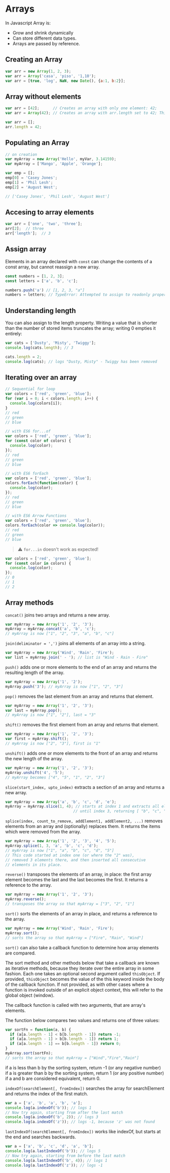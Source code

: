# Arrays

In Javascript Array is:

- Grow and shrink dynamically
- Can store different data types.
- Arrays are passed by reference.

## Creating an Array

```Javascript
var arr = new Array(1, 2, 3);
var arr = Array('casa', 'piso', '1,10');
var arr = [true, 'log', NaN, new Date(), {a:1, b:2}];
```

## Array without elements

```Javascript
var arr = [42];      // Creates an array with only one element: 42;
var arr = Array(42); // Creates an array with arr.length set to 42; This is equivalent to:

var arr = [];
arr.length = 42;
```

## Populating an Array

```Javascript
// on creation
var myArray = new Array('Hello', myVar, 3.14159);
var myArray = ['Mango', 'Apple', 'Orange'];
```

```Javascript
var emp = [];
emp[0] = 'Casey Jones';
emp[1] = 'Phil Lesh';
emp[2] = 'August West';

// ['Casey Jones', 'Phil Lesh', 'August West']
```

## Accesing to array elements

```Javascript
var arr = ['one', 'two', 'three'];
arr[2];  // three
arr['length'];  // 3
```

## Assign array

Elements in an array declared with `const` can change the contents of a const array, but cannot reassign a new array.

```javascript
const numbers = [1, 2, 3];
const letters = ['a', 'b', 'c'];

numbers.push('a') // [1, 2, 3, "a"]
numbers = letters; // TypeError: Attempted to assign to readonly property.
```

## Understanding length

You can also assign to the length property. Writing a value that is shorter than the number of stored items truncates the array; writing 0 empties it entirely:

```Javascript
var cats = ['Dusty', 'Misty', 'Twiggy'];
console.log(cats.length); // 3

cats.length = 2;
console.log(cats); // logs "Dusty, Misty" - Twiggy has been removed
```

## Iterating over an array

```Javascript
// Sequential for loop
var colors = ['red', 'green', 'blue'];
for (var i = 0; i < colors.length; i++) {
  console.log(colors[i]);
}
// red
// green
// blue
```

```Javascript
// with ES6 for...of
var colors = ['red', 'green', 'blue'];
for (const color of colors) {
  console.log(color);
});
// red
// green
// blue
```

```Javascript
// with ES6 forEach
var colors = ['red', 'green', 'blue'];
colors.forEach(function(color) {
  console.log(color);
});
// red
// green
// blue
```

```Javascript
// with ES6 Arrow Functions
var colors = ['red', 'green', 'blue'];
colors.forEach(color => console.log(color)); 
// red
// green
// blue
```

> ⚠️ `for...in` doesn't work as expected!

```javascript
var colors = ['red', 'green', 'blue'];
for (const color in colors) {
  console.log(color);
});
// 0
// 1
// 2
```

## Array methods

`concat()` joins two arrays and returns a new array.

  ```Javascript
  var myArray = new Array('1', '2', '3');
  myArray = myArray.concat('a', 'b', 'c'); 
  // myArray is now ["1", "2", "3", "a", "b", "c"]
  ```

`join(deliminator = ',')` joins all elements of an array into a string.

  ```Javascript
  var myArray = new Array('Wind', 'Rain', 'Fire');
  var list = myArray.join(' - '); // list is "Wind - Rain - Fire"
  ```

`push()` adds one or more elements to the end of an array and returns the resulting length of the array.

  ```Javascript
  var myArray = new Array('1', '2');
  myArray.push('3'); // myArray is now ["1", "2", "3"]
  ```

`pop()` removes the last element from an array and returns that element.

  ```Javascript
  var myArray = new Array('1', '2', '3');
  var last = myArray.pop();
  // myArray is now ["1", "2"], last = "3"
  ```

`shift()` removes the first element from an array and returns that element.

  ```Javascript
  var myArray = new Array('1', '2', '3');
  var first = myArray.shift();
  // myArray is now ["2", "3"], first is "1"
  ```

`unshift()` adds one or more elements to the front of an array and returns the new length of the array.

  ```Javascript
  var myArray = new Array('1', '2', '3');
  myArray.unshift('4', '5'); 
  // myArray becomes ["4", "5", "1", "2", "3"]
  ```

`slice(start_index, upto_index)` extracts a section of an array and returns a new array.

  ```Javascript
  var myArray = new Array('a', 'b', 'c', 'd', 'e');
  myArray = myArray.slice(1, 4); // starts at index 1 and extracts all elements
                                // until index 3, returning [ "b", "c", "d"]
  ```

`splice(index, count_to_remove, addElement1, addElement2, ...)` removes elements from an array and (optionally) replaces them. It returns the items which were removed from the array.

  ```Javascript
  var myArray = new Array('1', '2', '3', '4', '5');
  myArray.splice(1, 3, 'a', 'b', 'c', 'd');
  // myArray is now ["1", "a", "b", "c", "d", "5"]
  // This code started at index one (or where the "2" was),
  // removed 3 elements there, and then inserted all consecutive
  // elements in its place.
  ```

`reverse()` transposes the elements of an array, in place: the first array element becomes the last and the last becomes the first. It returns a reference to the array.

  ```Javascript
  var myArray = new Array('1', '2', '3');
  myArray.reverse();
  // transposes the array so that myArray = ["3", "2", "1"]
  ```

`sort()` sorts the elements of an array in place, and returns a reference to the array.

  ```Javascript
  var myArray = new Array('Wind', 'Rain', 'Fire');
  myArray.sort();
  // sorts the array so that myArray = ["Fire", "Rain", "Wind"]
  ```

  `sort()` can also take a callback function to determine how array elements are compared.

  The sort method and other methods below that take a callback are known as iterative methods, because they iterate over the entire array in some fashion. Each one takes an optional second argument called `thisObject`. If provided, `thisObject` becomes the value of the this keyword inside the body of the callback function. If not provided, as with other cases where a function is invoked outside of an explicit object context, this will refer to the global object (window).

  The callback function is called with two arguments, that are array's elements.

  The function below compares two values and returns one of three values:

  ```Javascript
  var sortFn = function(a, b) {
    if (a[a.length - 1] < b[b.length - 1]) return -1;
    if (a[a.length - 1] > b[b.length - 1]) return 1;
    if (a[a.length - 1] == b[b.length - 1]) return 0;
  }
  myArray.sort(sortFn);
  // sorts the array so that myArray = ["Wind","Fire","Rain"]
  ```

  if a is less than b by the sorting system, return -1 (or any negative number)
  if a is greater than b by the sorting system, return 1 (or any positive number)
  if a and b are considered equivalent, return 0.

`indexOf(searchElement[, fromIndex])` searches the array for searchElement and returns the index of the first match.

  ```Javascript
  var a = ['a', 'b', 'a', 'b', 'a'];
  console.log(a.indexOf('b')); // logs 1
  // Now try again, starting from after the last match
  console.log(a.indexOf('b', 2)); // logs 3
  console.log(a.indexOf('z')); // logs -1, because 'z' was not found
  ```

`lastIndexOf(searchElement[, fromIndex])` works like indexOf, but starts at the end and searches backwards.

  ```Javascript
  var a = ['a', 'b', 'c', 'd', 'a', 'b'];
  console.log(a.lastIndexOf('b')); // logs 5
  // Now try again, starting from before the last match
  console.log(a.lastIndexOf('b', 4)); // logs 1
  console.log(a.lastIndexOf('z')); // logs -1
  ```
